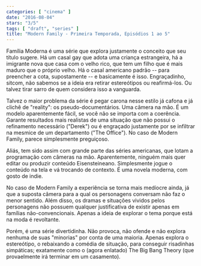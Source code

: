 ```yaml
---
categories: [ "cinema" ]
date: "2016-08-04"
stars: "3/5"
tags: [ "draft", "series" ]
title: "Modern Family - Primeira Temporada, Episódios 1 ao 5"
---
```

Família Moderna é uma série que explora justamente o conceito que
seu título sugere. Há um casal gay que adota uma criança estrangeira,
há a imigrante nova que casa com o velho rico, que tem um filho que é
mais maduro que o próprio velho. Há o casal americano padrão -- para
preencher a cota, supostamente -- e basicamente é isso. Engraçadinho,
sitcom, não sabemos se a ideia era retirar estereótipos ou
reafirmá-los. Ou talvez tirar sarro de quem considera isso a vanguarda.

Talvez o maior problema da série é pegar carona nesse estilo já cafona
e já clichê de "reality": os pseudo-documentários. Uma câmera na
mão. É um modelo aparentemente fácil, se você não se importa com a
coerência. Garante resultados mais realistas de uma situação que não
possui o refinamento necessário ("Derek") ou é engraçado justamente
por se infiltrar na mesmice de um departamento ("The Office"). No caso
de Modern Family, parece simplesmente preguiçoso.

Aliás, tem sido assim com grande parte das séries americanas, que
lotam a programação com câmeras na mão. Aparentemente, ninguém mais
quer editar ou produzir conteúdo Eisensteineano. Simplesmente jogue
o conteúdo na tela e vá trocando de contexto. É uma novela moderna,
com gosto de indie.

No caso de Modern Family a experiência se torna mais medíocre ainda,
já que a suposta câmera para a qual os personagens conversam não faz
o menor sentido. Além disso, os dramas e situações vividos pelos
personagens não possuem qualquer justificativa de existir apenas em
famílias não-convencionais. Apenas a ideia de explorar o tema porque
está na moda é revoltante.

Porém, é uma série divertidinha. Não provoca, não ofende e não
explora nenhuma de suas "minorias" por conta de uma maioria. Apenas
explora o estereótipo, o rebaixando a comédia de situação, para
conseguir risadinhas simpáticas; exatamente como o (agora enlatado)
The Big Bang Theory (que provaelmente irá terminar em um casamento).
